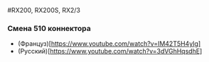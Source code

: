 #RX200, RX200S, RX2/3


### Смена 510 коннектора
  * (Француз)[https://www.youtube.com/watch?v=IM42T5H4yIg]  
  * (Русский)[https://www.youtube.com/watch?v=3dVGhHqsdhE]  
  
